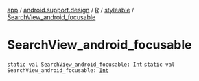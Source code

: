 [app](../../../index.md) / [android.support.design](../../index.md) / [R](../index.md) / [styleable](index.md) / [SearchView_android_focusable](.)

# SearchView_android_focusable

`static val SearchView_android_focusable: `[`Int`](https://kotlinlang.org/api/latest/jvm/stdlib/kotlin/-int/index.html)
`static val SearchView_android_focusable: `[`Int`](https://kotlinlang.org/api/latest/jvm/stdlib/kotlin/-int/index.html)